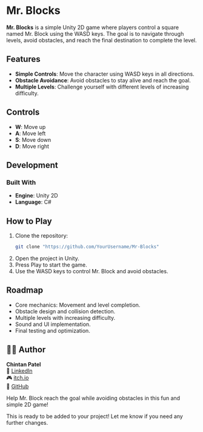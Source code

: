 # Mr. Blocks

**Mr. Blocks** is a simple Unity 2D game where players control a square named Mr. Block using the WASD keys. The goal is to navigate through levels, avoid obstacles, and reach the final destination to complete the level.

## Features
- **Simple Controls**: Move the character using WASD keys in all directions.
- **Obstacle Avoidance**: Avoid obstacles to stay alive and reach the goal.
- **Multiple Levels**: Challenge yourself with different levels of increasing difficulty.

## Controls
- **W**: Move up
- **A**: Move left
- **S**: Move down
- **D**: Move right

## Development

  ### Built With
  - **Engine**: Unity 2D
  - **Language**: C#

## How to Play
1. Clone the repository:
   ```bash
   git clone "https://github.com/YourUsername/Mr-Blocks"
   ```
2. Open the project in Unity.
3. Press Play to start the game.
4. Use the WASD keys to control Mr. Block and avoid obstacles.

## Roadmap
 - Core mechanics: Movement and level completion.
 - Obstacle design and collision detection.
 - Multiple levels with increasing difficulty.
 - Sound and UI implementation.
 - Final testing and optimization.

## 🧑‍💻 Author

**Chintan Patel**  
💼 [LinkedIn](https://www.linkedin.com/in/chintanpatel024)  
🎮 [itch.io](https://chintan-patel-games.itch.io)  
🐙 [GitHub](https://github.com/Chintan-Patel-Games)

Help Mr. Block reach the goal while avoiding obstacles in this fun and simple 2D game!

This is ready to be added to your project! Let me know if you need any further changes.
